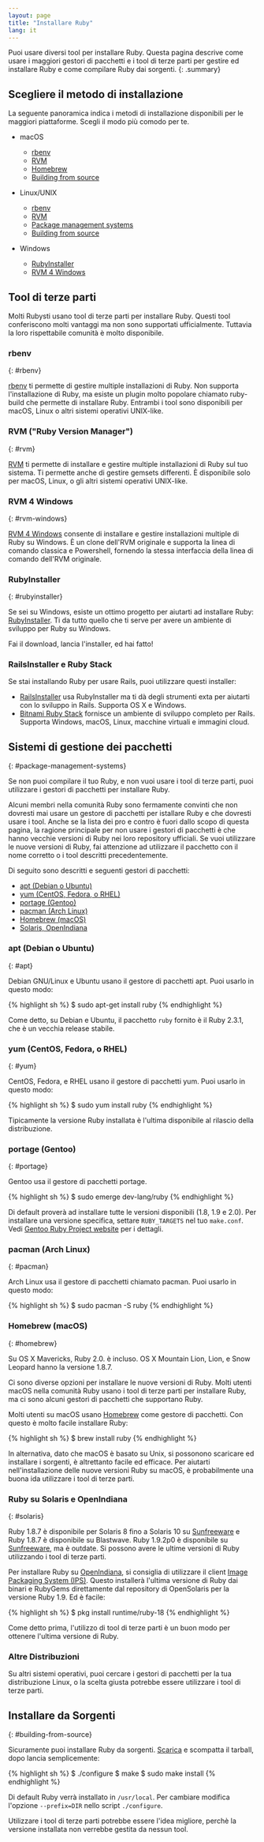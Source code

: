 ```yaml
---
layout: page
title: "Installare Ruby"
lang: it
---
```


Puoi usare diversi tool per installare Ruby.
Questa pagina descrive come usare i maggiori gestori di pacchetti
e i tool di terze parti per gestire ed installare Ruby
e come compilare Ruby dai sorgenti.
{: .summary}


## Scegliere il metodo di installazione

La seguente panoramica indica i metodi di installazione disponibili
per le maggiori piattaforme.
Scegli il modo più comodo per te.

* macOS

  * [rbenv](#rbenv)
  * [RVM](#rvm)
  * [Homebrew](#homebrew)
  * [Building from source](#building-from-source)

* Linux/UNIX

  * [rbenv](#rbenv)
  * [RVM](#rvm)
  * [Package management systems](#package-management-systems)
  * [Building from source](#building-from-source)

* Windows

  * [RubyInstaller](#rubyinstaller)
  * [RVM 4 Windows](#rvm-windows)


## Tool di terze parti

Molti Rubysti usano tool di terze parti per installare Ruby.
Questi tool conferiscono molti vantaggi ma non sono supportati ufficialmente.
Tuttavia la loro rispettabile comunità è molto disponibile.


### rbenv
{: #rbenv}

[rbenv][rbenv] ti permette di gestire multiple installazioni di Ruby.
Non supporta l'installazione di Ruby, ma esiste un plugin molto popolare
chiamato ruby-build che permette di installare Ruby.
Entrambi i tool sono disponibili per macOS, Linux o altri sistemi operativi
UNIX-like.


### RVM ("Ruby Version Manager")
{: #rvm}

[RVM][rvm] ti permette di installare e gestire multiple installazioni di Ruby
sul tuo sistema. Ti permette anche di gestire gemsets differenti.
È disponibile solo per macOS, Linux, o gli altri sistemi operativi UNIX-like.


### RVM 4 Windows
{: #rvm-windows}

[RVM 4 Windows][rvm-windows] consente di installare e gestire installazioni 
multiple di Ruby su Windows. È un clone dell'RVM originale e supporta la linea 
di comando classica e Powershell, fornendo la stessa interfaccia della linea 
di comando dell'RVM originale.


### RubyInstaller
{: #rubyinstaller}

Se sei su Windows, esiste un ottimo progetto per aiutarti ad installare Ruby:
[RubyInstaller][rubyinstaller]. Ti da tutto quello che ti serve per avere un
ambiente di sviluppo per Ruby su Windows.

Fai il download, lancia l'installer, ed hai fatto!


### RailsInstaller e Ruby Stack

Se stai installando Ruby per usare Rails, puoi utilizzare questi installer:

* [RailsInstaller][railsinstaller]
  usa RubyInstaller ma ti dà degli strumenti exta per aiutarti
  con lo sviluppo in Rails.
  Supporta OS X e Windows.
* [Bitnami Ruby Stack][rubystack]
  fornisce un ambiente di sviluppo completo per Rails.
  Supporta Windows, macOS, Linux, macchine virtuali e immagini cloud.


## Sistemi di gestione dei pacchetti
{: #package-management-systems}

Se non puoi compilare il tuo Ruby, e non vuoi usare i tool di terze parti,
puoi utilizzare i gestori di pacchetti per installare Ruby.

Alcuni membri nella comunità Ruby sono fermamente convinti che non dovresti
mai usare un gestore di pacchetti per istallare Ruby e che dovresti usare i
tool. Anche se la lista dei pro e contro è fuori dallo scopo di questa pagina,
la ragione principale per non usare i gestori di pacchetti è che hanno
vecchie versioni di Ruby nei loro repository ufficiali. Se vuoi utilizzare le
nuove versioni di Ruby, fai attenzione ad utilizzare il pacchetto con il nome
corretto o i tool descritti precedentemente.

Di seguito sono descritti e seguenti gestori di pacchetti:

* [apt (Debian o Ubuntu)](#apt)
* [yum (CentOS, Fedora, o RHEL)](#yum)
* [portage (Gentoo)](#gentoo)
* [pacman (Arch Linux)](#pacman)
* [Homebrew (macOS)](#homebrew)
* [Solaris, OpenIndiana](#solaris)


### apt (Debian o Ubuntu)
{: #apt}

Debian GNU/Linux e Ubuntu usano il gestore di pacchetti apt.
Puoi usarlo in questo modo:

{% highlight sh %}
$ sudo apt-get install ruby
{% endhighlight %}

Come detto, su Debian e Ubuntu, il pacchetto `ruby` fornito è il Ruby 2.3.1,
che è un vecchia release stabile.


### yum (CentOS, Fedora, o RHEL)
{: #yum}

CentOS, Fedora, e RHEL usano il gestore di pacchetti yum.
Puoi usarlo in questo modo:

{% highlight sh %}
$ sudo yum install ruby
{% endhighlight %}

Tipicamente la versione Ruby installata è l'ultima disponibile
al rilascio della distribuzione.


### portage (Gentoo)
{: #portage}

Gentoo usa il gestore di pacchetti portage.

{% highlight sh %}
$ sudo emerge dev-lang/ruby
{% endhighlight %}

Di default proverà ad installare tutte le versioni disponibili (1.8, 1.9 e 2.0).
Per installare una versione specifica,
settare `RUBY_TARGETS` nel tuo `make.conf`.
Vedi [Gentoo Ruby Project website][gentoo-ruby] per i dettagli.

### pacman (Arch Linux)
{: #pacman}

Arch Linux usa il gestore di pacchetti chiamato pacman.
Puoi usarlo in questo modo:

{% highlight sh %}
$ sudo pacman -S ruby
{% endhighlight %}


### Homebrew (macOS)
{: #homebrew}

Su OS X Mavericks, Ruby 2.0. è incluso.
OS X Mountain Lion, Lion, e Snow Leopard hanno la versione 1.8.7.

Ci sono diverse opzioni per installare le nuove versioni di Ruby.
Molti utenti macOS nella comunità Ruby usano i tool di terze parti per installare
Ruby, ma ci sono alcuni gestori di pacchetti che supportano Ruby.

Molti utenti su macOS usano [Homebrew][homebrew] come gestore di pacchetti.
Con questo è molto facile installare Ruby:

{% highlight sh %}
$ brew install ruby
{% endhighlight %}

In alternativa, dato che macOS è basato su Unix, si possonono scaricare ed
installare i sorgenti, è altrettanto facile ed efficace.
Per aiutarti nell'installazione delle nuove versioni Ruby su macOS, è
probabilmente una buona ida utilizzare i tool di terze parti.

### Ruby su Solaris e OpenIndiana
{: #solaris}

Ruby 1.8.7 è disponibile per Solaris 8 fino a Solaris 10 su
[Sunfreeware][sunfreeware] e Ruby 1.8.7 è disponibile su Blastwave.
Ruby 1.9.2p0 è disponibile su [Sunfreeware][sunfreeware], ma è outdate.
Si possono avere le ultime versioni di Ruby utilizzando i tool di terze parti.

Per installare Ruby su [OpenIndiana][openindiana], si consiglia di utilizzare il
client [Image Packaging System (IPS)][opensolaris-pkg].
Questo installerà l'ultima versione di Ruby dai binari e RubyGems direttamente
dal repository di OpenSolaris per la versione Ruby 1.9. Ed è facile:

{% highlight sh %}
$ pkg install runtime/ruby-18
{% endhighlight %}

Come detto prima, l'utilizzo di tool di terze parti è un buon modo per ottenere
l'ultima versione di Ruby.


### Altre Distribuzioni

Su altri sistemi operativi, puoi cercare i gestori di pacchetti per la tua
distribuzione Linux, o la scelta giusta potrebbe essere utilizzare i tool di
terze parti.


## Installare da Sorgenti
{: #building-from-source}

Sicuramente puoi installare Ruby da sorgenti.
[Scarica](/it/downloads/) e scompatta il tarball, dopo lancia semplicemente:

{% highlight sh %}
$ ./configure
$ make
$ sudo make install
{% endhighlight %}

Di default Ruby verrà installato in `/usr/local`. Per cambiare modifica
l'opzione `--prefix=DIR` nello script `./configure`.

Utilizzare i tool di terze parti potrebbe essere l'idea migliore,
perchè la versione installata non verrebbe gestita da nessun tool.


[rvm]: http://rvm.io/
[rvm-windows]: https://github.com/magynhard/rvm-windows#readme
[rbenv]: https://github.com/rbenv/rbenv
[rubyinstaller]: https://rubyinstaller.org/
[railsinstaller]: http://railsinstaller.org/
[rubystack]: http://bitnami.com/stack/ruby/installer
[sunfreeware]: http://www.sunfreeware.com
[openindiana]: http://openindiana.org/
[opensolaris-pkg]: http://opensolaris.org/os/project/pkg/
[gentoo-ruby]: http://www.gentoo.org/proj/en/prog_lang/ruby/
[homebrew]: http://brew.sh/
